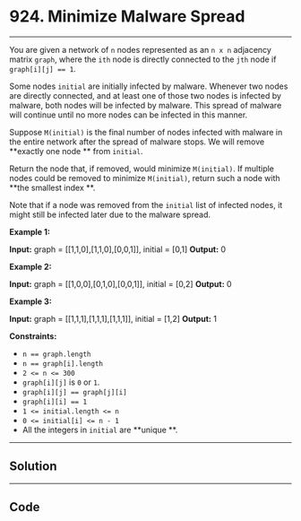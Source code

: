 # 924. Minimize Malware Spread

---

You are given a network of `n` nodes represented as an `n x n` adjacency matrix `graph`, where the `ith` node is directly connected to the `jth` node if `graph[i][j] == 1`.

Some nodes `initial` are initially infected by malware. Whenever two nodes are directly connected, and at least one of those two nodes is infected by malware, both nodes will be infected by malware. This spread of malware will continue until no more nodes can be infected in this manner.

Suppose `M(initial)` is the final number of nodes infected with malware in the entire network after the spread of malware stops. We will remove **exactly one node ** from `initial`.

Return the node that, if removed, would minimize `M(initial)`. If multiple nodes could be removed to minimize `M(initial)`, return such a node with **the smallest index **.

Note that if a node was removed from the `initial` list of infected nodes, it might still be infected later due to the malware spread.

 

**Example 1:**


**Input:** graph = [[1,1,0],[1,1,0],[0,0,1]], initial = [0,1]
**Output:** 0


**Example 2:**


**Input:** graph = [[1,0,0],[0,1,0],[0,0,1]], initial = [0,2]
**Output:** 0


**Example 3:**


**Input:** graph = [[1,1,1],[1,1,1],[1,1,1]], initial = [1,2]
**Output:** 1


 

**Constraints:**

  * `n == graph.length`
  * `n == graph[i].length`
  * `2 <= n <= 300`
  * `graph[i][j]` is `0` or `1`.
  * `graph[i][j] == graph[j][i]`
  * `graph[i][i] == 1`
  * `1 <= initial.length <= n`
  * `0 <= initial[i] <= n - 1`
  * All the integers in `initial` are **unique **.

---

## Solution



---

## Code
```python


```